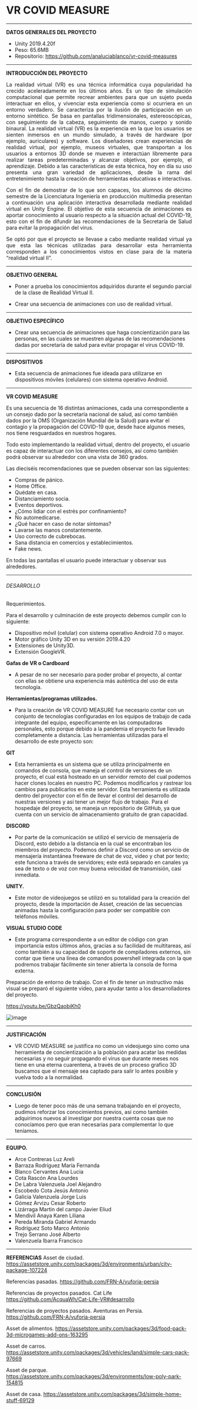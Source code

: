 # VR COVID MEASURE 

______________________________________

**DATOS GENERALES DEL PROYECTO**
- Unity 2019.4.20f
- Peso: 65.6MB
- Repositorio: https://github.com/analuciablanco/vr-covid-measures 

______________________________________

**INTRODUCCIÓN DEL PROYECTO**

<div style="text-align: justify"> La realidad virtual (VR) es una técnica informática cuya popularidad ha crecido aceleradamente en los últimos años. Es un tipo de simulación computacional que permite recrear ambientes para que un sujeto pueda interactuar en ellos, y vivenciar esta experiencia como si ocurriera en un entorno verdadero. Se caracteriza por la ilusión de participación en un entorno sintético. Se basa en pantallas tridimensionales, estereoscópicas, con seguimiento de la cabeza, seguimiento de manos, cuerpo y sonido binaural. La realidad virtual (VR) es la experiencia en la que los usuarios se sienten inmersos en un mundo simulado, a través de hardware (por ejemplo, auriculares) y software. Los diseñadores crean experiencias de realidad virtual, por ejemplo, museos virtuales, que transportan a los usuarios a entornos 3D donde se mueven e interactúan libremente para realizar tareas predeterminadas y alcanzar objetivos, por ejemplo, el aprendizaje. Debido a las características de esta técnica, hoy en día su uso presenta una gran variedad de aplicaciones, desde la rama del entretenimiento hasta la creación de herramientas educativas e interactivas.

Con el fin de demostrar de lo que son capaces, los alumnos de décimo semestre de la Licenciatura Ingeniería en producción multimedia presentan a continuación una aplicación interactiva desarrollada mediante realidad virtual en Unity Engine. El objetivo de esta secuencia de animaciones es aportar conocimiento al usuario respecto a la situación actual del COVID-19, esto con el fin de difundir las recomendaciones de la Secretaría de Salud para evitar la propagación del virus.

Se optó por que el proyecto se llevase a cabo mediante realidad virtual ya que esta las técnicas utilizadas para desarrollar esta herramienta corresponden a los conocimientos vistos en clase para de la materia “realidad virtual II”. </div>

______________________________________

**OBJETIVO GENERAL**
- Poner a prueba los conocimientos adquiridos durante el segundo parcial de la clase de Realidad Virtual II.

- Crear una secuencia de animaciones con uso de realidad virtual.

______________________________________

**OBJETIVO ESPECÍFICO**
- Crear una secuencia de animaciones que haga concientización para las personas, en las cuales se muestren algunas de las recomendaciones dadas por secretaría de salud para evitar propagar el virus COVID-19.

______________________________________

**DISPOSITIVOS**
- Esta secuencia de animaciones fue ideada para utilizarse en dispositivos móviles (celulares) con sistema operativo Android.

______________________________________

**VR COVID MEASURE**

Es una secuencia de 16 distintas animaciones, cada una correspondiente a un consejo dado por la secretaría nacional de salud, así como también dados por la OMS (Organización Mundial de la Salud) para evitar el contagio y la propagación del COVID-19 que, desde hace algunos meses, nos tiene resguardados en nuestros hogares.

Todo esto implementando la realidad virtual, dentro del proyecto, el usuario es capaz de interactuar con los diferentes consejos, así como también podrá observar su alrededor con una vista de 360 grados.

Las dieciséis recomendaciones que se pueden observar son las siguientes:

- Compras de pánico.
- Home Office.
- Quédate en casa.
- Distanciamiento socia.
- Eventos deportivos.
- ¿Cómo lidiar con el estrés por confinamiento?
- No automedicarse.
- ¿Qué hacer en caso de notar síntomas? 
- Lavarse las manos constantemente.
- Uso correcto de cubrebocas.
- Sana distancia en comercios y establecimientos. 
- Fake news.

En todas las pantallas el usuario puede interactuar y observar sus alrededores.
  
______________________________________

######  DESARROLLO 
Requerimientos.

Para el desarrollo y culminación de este proyecto debemos cumplir con lo siguiente: 
- Dispositivo móvil (celular) con sistema operativo Android 7.0 o mayor.
- Motor gráfico Unity 3D en su versión 2019.4.20
- Extensiones de Unity3D.
- Extensión GoogleVR.

**Gafas de VR o Cardboard**
- A pesar de no ser necesario para poder probar el proyecto, al contar con ellas se obtiene una experiencia más auténtica del uso de esta tecnología. 

**Herramientas/programas utilizados.**
- Para la creación de VR COVID MEASURE fue necesario contar con un conjunto de tecnologías configuradas en los equipos de trabajo de cada integrante del equipo, específicamente en las computadoras personales, esto porque debido a la pandemia el proyecto fue llevado completamente a distancia. Las herramientas utilizadas para el desarrollo de este proyecto son:

**GIT** 
- Esta herramienta es un sistema que se utiliza principalmente en comandos de consola, que maneja el control de versiones de un proyecto, el cual está hosteado en un servidor remoto del cual podemos hacer clones locales en nuestro PC. Podemos modificarlos y rastrear los cambios para publicarlos en este servidor. Esta herramienta es utilizada dentro del proyector con el fin de llevar el control del desarrollo de nuestras versiones y así tener un mejor flujo de trabajo. Para el hospedaje del proyecto, se maneja un repositorio de GitHub, ya que cuenta con un servicio de almacenamiento gratuito de gran capacidad.

**DISCORD** 
- Por parte de la comunicación se utilizó el servicio de mensajería de Discord, esto debido a la distancia en la cual se encontraban los miembros del proyecto. Podemos definir a Discord como un servicio de mensajería instantánea freeware de chat de voz, video y chat por texto; este funciona a través de servidores; este está separado en canales ya sea de texto o de voz con muy buena velocidad de transmisión, casi inmediata.

**UNITY.** 
- Este motor de videojuegos se utilizó en su totalidad para la creación del proyecto, desde la importación de Asset, creación de las secuencias animadas hasta la configuración para poder ser compatible con teléfonos móviles.

**VISUAL STUDIO CODE**
- Este programa correspondiente a un editor de código con gran importancia estos últimos años, gracias a su facilidad de multitareas, así como también a su capacidad de soporte de compiladores externos, sin contar que tiene una línea de comandos powershell integrada con la que podremos trabajar fácilmente sin tener abierta la consola de forma externa.

Preparación de entorno de trabajo.
Con el fin de tener un instructivo más visual se preparó el siguiente video, para ayudar tanto a los desarrolladores del proyecto.

https://youtu.be/GbzQaobiKh0 

![image](https://user-images.githubusercontent.com/42253323/112255944-71bd3700-8c20-11eb-808b-90fe691e6fca.png)

______________________________________

**JUSTIFICACIÓN**
- VR COVID MEASURE se justifica no como un videojuego sino como una herramienta de concientización a la población para acatar las medidas necesarias y no seguir propagando el virus que durante meses nos tiene en una eterna cuarentena, a través de un proceso grafico 3D buscamos que el mensaje sea captado para salir lo antes posible y vuelva todo a la normalidad.

______________________________________

**CONCLUSIÓN**
- Luego de tener poco más de una semana trabajando en el proyecto, pudimos reforzar los conocimientos previos, así como también adquirimos nuevos al investigar por nuestra cuenta cosas que no conocíamos pero que eran necesarias para complementar lo que teníamos. 

______________________________________

**EQUIPO.**

-	Arce Contreras Luz Areli
-	Barraza Rodríguez María Fernanda
-	Blanco Cervantes Ana Lucia
-	Cota Rascón Ana Lourdes
-	De Labra Valenzuela Joel Alejandro
-	Escobedo Cota Jesús Antonio
-	Galicia Valenzuela Jorge Luis
-	Gómez Arvizu Cesar Roberto
-	Lizárraga Martin del campo Javier Eliud
-	Mendivil Anaya Karen Liliana 
-	Pereda Miranda Gabriel Armando
-	Rodríguez Soto Marco Antonio
-	Trejo Serrano José Alberto
-	Valenzuela Ibarra Francisco

______________________________________

**REFERENCIAS**
Asset de ciudad.
https://assetstore.unity.com/packages/3d/environments/urban/city-package-107224 

Referencias pasadas.
https://github.com/FRN-A/vuforia-persia 

Referencias de proyectos pasados. Cat Life
https://github.com/AcquaWh/Cat-Life-VR#desarrollo 

Referencias de proyectos pasados.  Aventuras en Persia.
https://github.com/FRN-A/vuforia-persia 

Asset de alimentos.
https://assetstore.unity.com/packages/3d/food-pack-3d-microgames-add-ons-163295 

Asset de carros.
https://assetstore.unity.com/packages/3d/vehicles/land/simple-cars-pack-97669 

Asset de parque.
https://assetstore.unity.com/packages/3d/environments/low-poly-park-154815 

Asset de casa.
https://assetstore.unity.com/packages/3d/simple-home-stuff-69129

